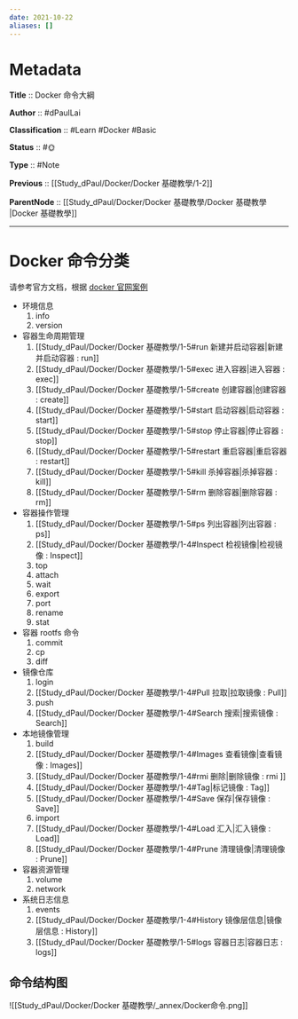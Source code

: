 ```yaml
---
date: 2021-10-22
aliases: []
---
```


# Metadata

**Title** :: Docker 命令大綱

**Author** :: #dPaulLai

**Classification** :: #Learn #Docker #Basic

**Status** :: #🌞 

**Type** :: #Note

**Previous** :: [[Study_dPaul/Docker/Docker 基礎教學/1-2]]

**ParentNode** :: [[Study_dPaul/Docker/Docker 基礎教學/Docker 基礎教學 |Docker 基礎教學]]

---
# Docker 命令分类

请参考官方文档，根据 [docker 官网案例 ](https://docs.docker.com/engine/reference/run/)

- 环境信息
  1.  info
  2.  version
- 容器生命周期管理
  1.  [[Study_dPaul/Docker/Docker 基礎教學/1-5#run 新建并启动容器|新建并启动容器 : run]]
  2.  [[Study_dPaul/Docker/Docker 基礎教學/1-5#exec 进入容器|进入容器 : exec]]
  3.  [[Study_dPaul/Docker/Docker 基礎教學/1-5#create 创建容器|创建容器 : create]]
  4.  [[Study_dPaul/Docker/Docker 基礎教學/1-5#start 启动容器|启动容器 : start]]
  5.  [[Study_dPaul/Docker/Docker 基礎教學/1-5#stop 停止容器|停止容器 : stop]]
  6.  [[Study_dPaul/Docker/Docker 基礎教學/1-5#restart 重启容器|重启容器 : restart]]
  7.  [[Study_dPaul/Docker/Docker 基礎教學/1-5#kill 杀掉容器|杀掉容器 : kill]]
  8.  [[Study_dPaul/Docker/Docker 基礎教學/1-5#rm 删除容器|删除容器 : rm]]
- 容器操作管理
  1.  [[Study_dPaul/Docker/Docker 基礎教學/1-5#ps 列出容器|列出容器 : ps]]
  2.  [[Study_dPaul/Docker/Docker 基礎教學/1-4#Inspect 检视镜像|检视镜像 : Inspect]]
  3.  top
  4.  attach
  5.  wait
  6.  export
  7.  port
  8.  rename
  9.  stat
- 容器 rootfs 命令
  1.  commit
  2.  cp
  3.  diff
- 镜像仓库
  1.  login
  2.  [[Study_dPaul/Docker/Docker 基礎教學/1-4#Pull 拉取|拉取镜像 : Pull]]
  3.  push
  4.  [[Study_dPaul/Docker/Docker 基礎教學/1-4#Search 搜索|搜索镜像 : Search]]
- 本地镜像管理
  1.  build
  2.  [[Study_dPaul/Docker/Docker 基礎教學/1-4#Images 查看镜像|查看镜像 : Images]]
  3.  [[Study_dPaul/Docker/Docker 基礎教學/1-4#rmi 删除|删除镜像 : rmi ]]
  4.  [[Study_dPaul/Docker/Docker 基礎教學/1-4#Tag|标记镜像 : Tag]]
  5.  [[Study_dPaul/Docker/Docker 基礎教學/1-4#Save 保存|保存镜像 : Save]]
  6.  import
  7.  [[Study_dPaul/Docker/Docker 基礎教學/1-4#Load 汇入|汇入镜像 : Load]]
  8. [[Study_dPaul/Docker/Docker 基礎教學/1-4#Prune 清理镜像|清理镜像 : Prune]]
- 容器资源管理
  1.  volume
  2.  network
- 系统日志信息
  1.  events
  2.  [[Study_dPaul/Docker/Docker 基礎教學/1-4#History 镜像层信息|镜像层信息 : History]]
  3.  [[Study_dPaul/Docker/Docker 基礎教學/1-5#logs 容器日志|容器日志 : logs]]

## 命令结构图

![[Study_dPaul/Docker/Docker 基礎教學/_annex/Docker命令.png]]

